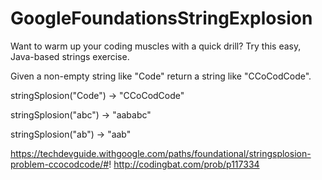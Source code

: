 # GoogleFoundationsStringExplosion
Want to warm up your coding muscles with a quick drill? Try this easy, Java-based strings exercise.

Given a non-empty string like "Code" return a string like "CCoCodCode".


stringSplosion("Code") → "CCoCodCode"

stringSplosion("abc") → "aababc"

stringSplosion("ab") → "aab"

https://techdevguide.withgoogle.com/paths/foundational/stringsplosion-problem-ccocodcode/#!
http://codingbat.com/prob/p117334
